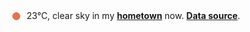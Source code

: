 <img src="assets/weather.png?hour=2022-04-09-09" alt="clear sky" width="25" height="25" style="vertical-align:middle;position:relative;top:-1pt;"/> 23&deg;C, clear sky in my [**hometown**](https://en.wikipedia.org/wiki/Shantou) now. [**Data source**](https://openweathermap.org/).